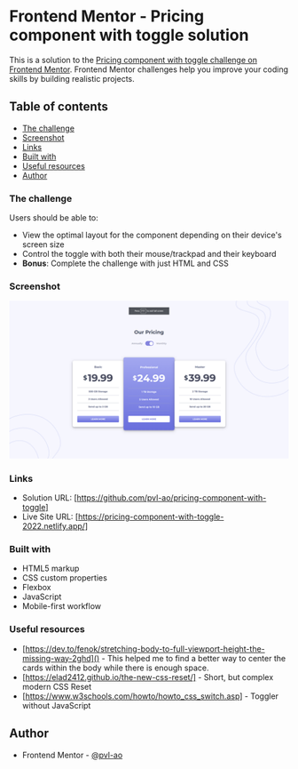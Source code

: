 # Frontend Mentor - Pricing component with toggle solution

This is a solution to the [Pricing component with toggle challenge on Frontend Mentor](https://www.frontendmentor.io/challenges/pricing-component-with-toggle-8vPwRMIC). Frontend Mentor challenges help you improve your coding skills by building realistic projects.

## Table of contents

- [The challenge](#the-challenge)
- [Screenshot](#screenshot)
- [Links](#links)
- [Built with](#built-with)
- [Useful resources](#useful-resources)
- [Author](#author)

### The challenge

Users should be able to:

- View the optimal layout for the component depending on their device's screen size
- Control the toggle with both their mouse/trackpad and their keyboard
- **Bonus**: Complete the challenge with just HTML and CSS

### Screenshot

![](/images/design-screenshot.png)

### Links

- Solution URL: [https://github.com/pvl-ao/pricing-component-with-toggle]
- Live Site URL: [https://pricing-component-with-toggle-2022.netlify.app/]

### Built with

- HTML5 markup
- CSS custom properties
- Flexbox
- JavaScript
- Mobile-first workflow

### Useful resources

- [https://dev.to/fenok/stretching-body-to-full-viewport-height-the-missing-way-2ghd]() - This helped me to find a better way to center the cards within the body while there is enough space.
- [https://elad2412.github.io/the-new-css-reset/] - Short, but complex modern CSS Reset
- [https://www.w3schools.com/howto/howto_css_switch.asp] - Toggler without JavaScript

## Author

- Frontend Mentor - [@pvl-ao](https://www.frontendmentor.io/profile/pvl-ao)
